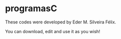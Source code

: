 # programasC

These codes were developed by Eder M. Silveira Félix.

You can download, edit and use it as you wish!

